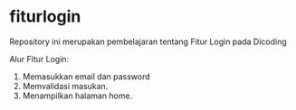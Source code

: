 # fiturlogin
Repository ini merupakan pembelajaran tentang Fitur Login pada Dicoding

Alur Fitur Login:
1. Memasukkan email dan password
2. Memvalidasi masukan.
3. Menampilkan halaman home.
